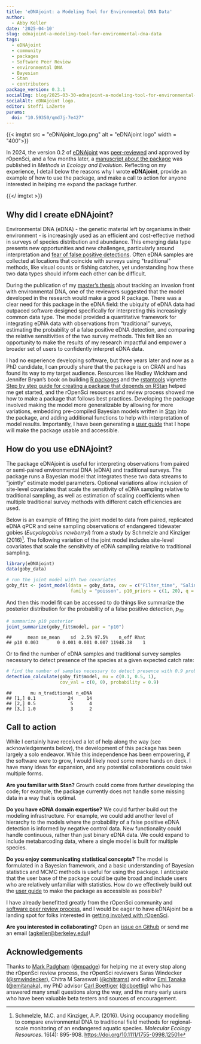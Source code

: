 ```yaml
---
title: 'eDNAjoint: a Modeling Tool for Environmental DNA Data'
author:
  - Abby Keller
date: '2025-04-10'
slug: ednajoint-a-modeling-tool-for-environmental-dna-data
tags:
  - eDNAjoint
  - community
  - packages
  - Software Peer Review
  - environmental DNA
  - Bayesian
  - Stan
  - contributors
package_version: 0.3.1
socialImg: blog/2025-03-30-ednajoint-a-modeling-tool-for-environmental-dna-data/eDNAjoint_logo.png
socialAlt: eDNAjoint logo.
editor: Steffi LaZerte
params: 
  doi: "10.59350/qmd7j-7e427"
---
```



{{< imgtxt src = "eDNAjoint_logo.png" alt = "eDNAjoint logo" width = "400">}}


In 2024, the version 0.2 of [eDNAjoint](https://docs.ropensci.org/eDNAjoint/) was [peer-reviewed](https://github.com/ropensci/software-review/issues/642#issuecomment-2328265662) and approved by rOpenSci, and a few months later, a [manuscript about the package](https://doi.org/10.1111/2041-210X.70000) was published in *Methods in Ecology and Evolution*. Reflecting on my experience, I detail below the reasons why I wrote **eDNAjoint**, provide an example of how to use the package, and make a call to action for anyone interested in helping me expand the package further. 


{{</ imgtxt >}}


## Why did I create eDNAjoint?

Environmental DNA (eDNA) - the genetic material left by organisms in their environment - is increasingly used as an efficient and cost-effective method in surveys of species distribution and abundance. This emerging data type presents new opportunities and new challenges, particularly around interpretation and [fear of false positive detections](https://doi.org/10.1111/jfb.14218). Often eDNA samples are collected at locations that coincide with surveys using "traditional" methods, like visual counts or fishing catches, yet understanding how these two data types should inform each other can be difficult.

During the publication of my [master’s thesis](https://doi.org/10.1002/eap.2561) about tracking an invasion front with environmental DNA, one of the reviewers suggested that the model developed in the research would make a good R package. There was a clear need for this package in the eDNA field: the ubiquity of eDNA data had outpaced software designed specifically for interpreting this increasingly common data type. The model provided a quantitative framework for integrating eDNA data with observations from “traditional” surveys, estimating the probability of a false positive eDNA detection, and comparing the relative sensitivities of the two survey methods. This felt like an opportunity to make the results of my research impactful and empower a broader set of users to confidently interpret eDNA data.

I had no experience developing software, but three years later and now as a PhD candidate, I can proudly share that the package is on CRAN and has found its way to my target audience. Resources like Hadley Wickham and Jennifer Bryan’s book on building [R packages](https://r-pkgs.org/) and the [rstantools](https://mc-stan.org/rstantools/) vignette [Step by step guide for creating a package that depends on RStan](https://mc-stan.org/rstantools/articles/minimal-rstan-package.html) helped me get started, and the rOpenSci resources and review process showed me how to make a package that follows best practices.
Developing the package involved making the model more generalizable by allowing for more variations, embedding pre-compiled Bayesian models written in [Stan](https://mc-stan.org/) into the package, and adding additional functions to help with interpretation of model results. Importantly, I have been generating a [user guide](https://ednajoint.netlify.app/) that I hope will make the package usable and accessible.

## How do you use eDNAjoint?

The package eDNAjoint is useful for interpreting observations from paired or semi-paired environmental DNA (eDNA) and traditional surveys. The package runs a Bayesian model that integrates these two data streams to “jointly” estimate model parameters. Optional variations allow inclusion of site-level covariates that scale the sensitivity of eDNA sampling relative to traditional sampling, as well as estimation of scaling coefficients when multiple traditional survey methods with different catch efficiencies are used.

Below is an example of fitting the joint model to data from paired, replicated eDNA qPCR and seine sampling observations of endangered tidewater gobies
(*Eucyclogobius newberryi*) from a study by Schmelzle and Kinziger
(2016)[^1]. The following variation of the joint model includes site-level
covariates that scale the sensitivity of eDNA sampling relative to
traditional sampling.


``` r
library(eDNAjoint)
data(goby_data)

# run the joint model with two covariates
goby_fit <- joint_model(data = goby_data, cov = c("Filter_time", "Salinity"), 
                        family = "poisson", p10_priors = c(1, 20), q = FALSE)
```

And then this model fit can be accessed to do things like summarize the
posterior distribution for the probability of a false positive
detection, *p<sub>10</sub>*


``` r
# summarize p10 posterior
joint_summarize(goby_fit$model, par = "p10")
```

```
##      mean se_mean    sd  2.5% 97.5%    n_eff Rhat
## p10 0.003       0 0.001 0.001 0.007 11948.38    1
```

Or to find the number of eDNA samples and traditional survey samples
necessary to detect presence of the species at a given expected catch
rate:


``` r
# find the number of samples necessary to detect presence with 0.9 probability
detection_calculate(goby_fit$model, mu = c(0.1, 0.5, 1), 
                    cov_val = c(0, 0), probability = 0.9)
```

```
##       mu n_traditional n_eDNA
## [1,] 0.1            24     14
## [2,] 0.5             5      4
## [3,] 1.0             3      2
```

## Call to action

While I certainly have received a lot of help along the way (see acknowledgements below), the development of this package has been largely a solo endeavor. While this independence has been empowering, if the software were to grow, I would likely need some more hands on deck. I have many ideas for expansion, and any potential collaborations could take multiple forms. 

**Are you familiar with Stan?** Growth could come from further developing the code; for example, the package currently does not handle some missing data in a way that is optimal.

**Do you have eDNA domain expertise?** We could further build out the modeling infrastructure. For example, we could add another level of hierarchy to the models where the probability of a false positive eDNA detection is informed by negative control data. New functionality could handle continuous, rather than just binary eDNA data. We could expand to include metabarcoding data, where a single model is built for multiple species.

**Do you enjoy communicating statistical concepts?** The model is formulated in a Bayesian framework, and a basic understanding of Bayesian statistics and MCMC methods is useful for using the package. I anticipate that the user base of the package could be quite broad and include users who are relatively unfamiliar with statistics. How do we effectively build out the [user guide](https://ednajoint.netlify.app/) to make the package as accessible as possible? 

I have already benefitted greatly from the rOpenSci community and [software peer review process](https://github.com/ropensci/software-review/issues/642#issuecomment-2328265662), and I would be eager to have eDNAjoint be a landing spot for folks interested in [getting involved with rOpenSci](https://ropensci.org/events/coworking-2025-03/).

**Are you interested in collaborating?** Open an [issue on Github](https://github.com/ropensci/eDNAjoint/issues) or send me an email (agkeller@berkeley.edu)!

## Acknowledgements

Thanks to [Mark Padgham](/author/mark-padgham/) ([@mpadge](https://github.com/mpadge)) for helping me at every stop along the rOpenSci review process, the rOpenSci reviewers Saras Windecker ([@smwindecker](https://github.com/smwindecker)), Chitra M Saraswati ([@chitrams](https://github.com/chitrams)) and editor [Emi Tanaka](/author/emi-tanaka/) ([@emitanaka](https://github.com/emitanaka)), my PhD advisor [Carl Boettiger](/author/carl-boettiger/) ([@cboettig](https://github.com/cboettig)) who has answered many small questions along the way, and the many early users who have been valuable beta testers and sources of encouragement.

[^1]: Schmelzle, M.C. and Kinziger, A.P. (2016). Using occupancy modelling to compare environmental DNA to traditional field methods for regional-scale monitoring of an endangered aquatic species. *Molecular Ecology Resources*. 16(4): 895-908. https://doi.org/10.1111/1755-0998.12501
